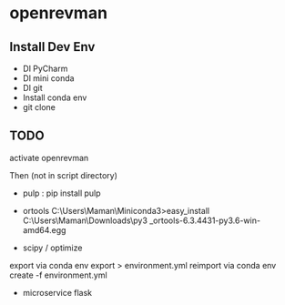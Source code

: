 # openrevman

## Install Dev Env
* Dl PyCharm
* Dl mini conda
* Dl git
* Install  conda env
* git clone

## TODO

activate openrevman

Then (not in script directory)
* pulp :
pip install pulp

* ortools
C:\Users\Maman\Miniconda3>easy_install C:\Users\Maman\Downloads\py3
_ortools-6.3.4431-py3.6-win-amd64.egg


* scipy / optimize


export via 
conda env export > environment.yml
reimport via
conda env create -f environment.yml
* microservice flask
